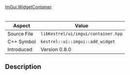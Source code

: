 [ImGui.WidgetContainer](index.md)
# 
| Aspect | Value |
| --- | --- |
| Source File | `libKestrel/ui/imgui/container.hpp` |
| C++ Symbol | `kestrel::ui::imgui::add_widget` |
| Introduced | Version 0.8.0 |
## Description
